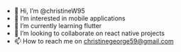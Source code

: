 - 👋 Hi, I’m @christineW95
- 👀 I’m interested in mobile applications
- 🌱 I’m currently learning flutter
- 💞️ I’m looking to collaborate on react native projects
- 📫 How to reach me on christinegeorge59@gmail.com

<!---
christineW95/christineW95 is a ✨ special ✨ repository because its `README.md` (this file) appears on your GitHub profile.
You can click the Preview link to take a look at your changes.
--->
